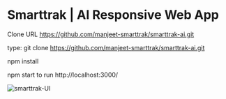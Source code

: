 # Smarttrak | AI Responsive Web App

Clone URL https://github.com/manjeet-smarttrak/smarttrak-ai.git

type: git clone https://github.com/manjeet-smarttrak/smarttrak-ai.git

npm install

npm start to run http://localhost:3000/


![smarttrak-UI](https://user-images.githubusercontent.com/88642733/155892748-7e6ef445-e467-4a19-b1c0-b5f7f6a06cbc.png)

